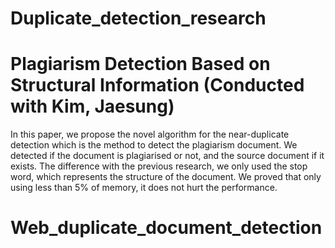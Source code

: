 # Duplicate_detection_research

# Plagiarism Detection Based on Structural Information (Conducted with Kim, Jaesung)
 In this paper, we propose the novel algorithm for the near-duplicate detection which is the method to detect the plagiarism document. We detected if the document is plagiarised or not, and the source document if it exists. The difference with the previous research, we only used the stop word, which represents the structure of the document. We proved that only using less than 5% of memory, it does not hurt the performance. 
   
# Web_duplicate_document_detection
